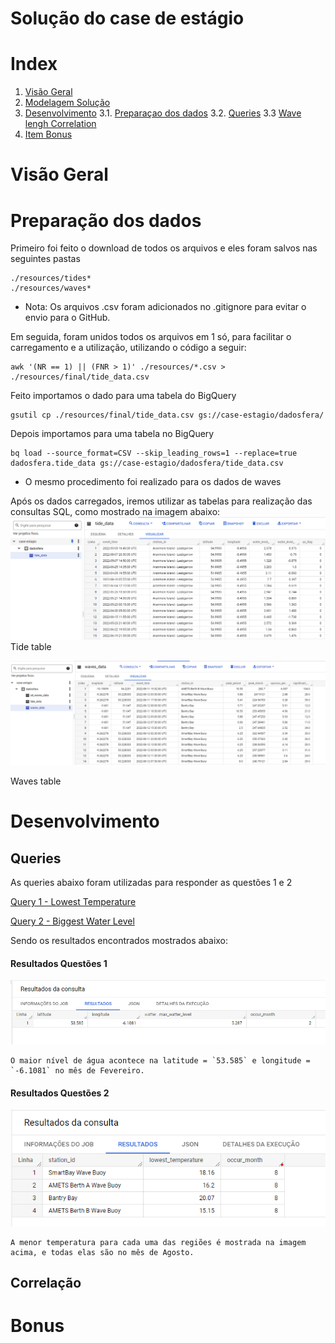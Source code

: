 # **Solução do case de estágio** 


# Index
 1. [Visão Geral](#visao-geral)
 2. [Modelagem Solução](#modelagem-solucao) 
 3. [Desenvolvimento](#desenvolvimento)
 3.1. [Preparaçao dos dados](#preparacao)
 3.2. [Queries](#queries)
 3.3  [Wave lengh Correlation](#correlation)
 4. [Item Bonus](#bonus)

 <h1 id="visao-geral">Visão Geral</h1>

 <h1 id="preparacao-dados">Preparação dos dados</h1>

 Primeiro foi feito o download de todos os arquivos e eles foram salvos nas seguintes pastas
 ```
 ./resources/tides*
 ./resources/waves*
```
* Nota: Os arquivos .csv foram adicionados no .gitignore para evitar o envio para o GitHub.


Em seguida, foram unidos todos os arquivos em 1 só, para facilitar o carregamento e a utilização, utilizando o código a seguir:

```
awk '(NR == 1) || (FNR > 1)' ./resources/*.csv > ./resources/final/tide_data.csv
```

Feito importamos o dado para uma tabela do BigQuery
```
gsutil cp ./resources/final/tide_data.csv gs://case-estagio/dadosfera/
```
Depois importamos para uma tabela no BigQuery

```
bq load --source_format=CSV --skip_leading_rows=1 --replace=true dadosfera.tide_data gs://case-estagio/dadosfera/tide_data.csv
```
* O mesmo procedimento foi realizado para os dados de waves

Após os dados carregados, iremos utilizar as tabelas para realização das consultas SQL, como mostrado na imagem abaixo:
![](Images/tide_data.png)
Tide table

![](Images/waves_data.png)

Waves table

 <h1 id="desenvolvimento">Desenvolvimento</h1>
 

 <h2 id="queries">Queries</h2>
 As queries abaixo foram utilizadas para responder as questões 1 e 2

[Query 1 - Lowest Temperature](queries/lowest_temperature_per_bouys.sql)

[Query 2 - Biggest Water Level](queries/lat_long_biggest_water_level.sql)


Sendo os resultados encontrados mostrados abaixo:
 <h4 id="resultados-1">Resultados Questões 1</h4>

![](Images/query_biggest_water_level.png)

```
O maior nível de água acontece na latitude = `53.585` e longitude = `-6.1081` no mês de Fevereiro.
``` 
  <h4 id="resultados-2">Resultados Questões 2</h4>

![](Images/query_lowest_temperature.png)

```
A menor temperatura para cada uma das regiões é mostrada na imagem acima, e todas elas são no mês de Agosto.
```

 
 <h2 id="correlation">Correlação</h2>

 <h1 id="bonus">Bonus</h1>